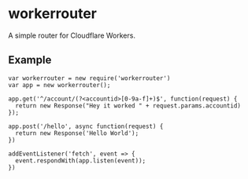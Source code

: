 # workerrouter
A simple router for Cloudflare Workers.

## Example
```
var workerrouter = new require('workerrouter')
var app = new workerrouter();

app.get('^/account/(?<accountid>[0-9a-f]+)$', function(request) {
  return new Response("Hey it worked " + request.params.accountid)
});

app.post('/hello', async function(request) {
  return new Response('Hello World');
})

addEventListener('fetch', event => {
  event.respondWith(app.listen(event));
})
```
